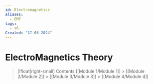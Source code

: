 ```yaml
---
id: Electromagnetics
aliases:
  - EMT
tags:
  - s6
Created: "17-08-2024"
---
```


# ElectroMagnetics Theory

> [!float|right-small] Contents
> [[Module 1/Module 1]] > [[Module 2/Module 2]] > [[Module 3/Module 3]] > [[Module 4/Module 4]]
